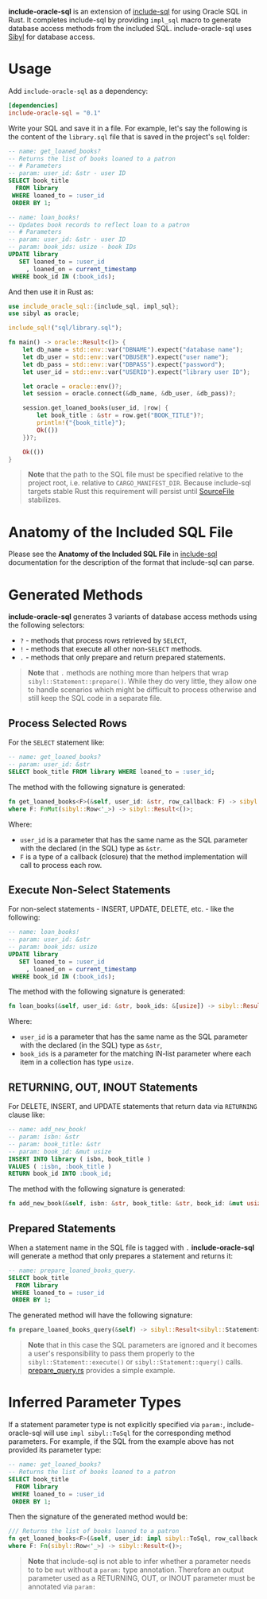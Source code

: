**include-oracle-sql** is an extension of [include-sql][1] for using Oracle SQL in Rust. It completes include-sql by providing `impl_sql` macro to generate database access methods from the included SQL. include-oracle-sql uses [Sibyl][2] for database access.

# Usage

Add `include-oracle-sql` as a dependency:

```toml
[dependencies]
include-oracle-sql = "0.1"
```

Write your SQL and save it in a file. For example, let's say the following is the content of the `library.sql` file that is saved in the project's `sql` folder:

```sql
-- name: get_loaned_books?
-- Returns the list of books loaned to a patron
-- # Parameters
-- param: user_id: &str - user ID
SELECT book_title
  FROM library
 WHERE loaned_to = :user_id
 ORDER BY 1;

-- name: loan_books!
-- Updates book records to reflect loan to a patron
-- # Parameters
-- param: user_id: &str - user ID
-- param: book_ids: usize - book IDs
UPDATE library
   SET loaned_to = :user_id
     , loaned_on = current_timestamp
 WHERE book_id IN (:book_ids);
```

And then use it in Rust as:

```rust
use include_oracle_sql::{include_sql, impl_sql};
use sibyl as oracle;

include_sql!("sql/library.sql");

fn main() -> oracle::Result<()> {
    let db_name = std::env::var("DBNAME").expect("database name");
    let db_user = std::env::var("DBUSER").expect("user name");
    let db_pass = std::env::var("DBPASS").expect("password");
    let user_id = std::env::var("USERID").expect("library user ID");

    let oracle = oracle::env()?;
    let session = oracle.connect(&db_name, &db_user, &db_pass)?;

    session.get_loaned_books(user_id, |row| {
        let book_title : &str = row.get("BOOK_TITLE")?;
        println!("{book_title}");
        Ok(())
    })?;

    Ok(())
}
```

> **Note** that the path to the SQL file must be specified relative to the project root, i.e. relative to `CARGO_MANIFEST_DIR`. Because include-sql targets stable Rust this requirement will persist until [SourceFile][3] stabilizes.

# Anatomy of the Included SQL File

Please see the **Anatomy of the Included SQL File** in [include-sql][4] documentation for the description of the format that include-sql can parse.

# Generated Methods

**include-oracle-sql** generates 3 variants of database access methods using the following selectors:
* `?` - methods that process rows retrieved by `SELECT`,
* `!` - methods that execute all other non-`SELECT` methods.
* `.` - methods that only prepare and return prepared statements.

> **Note** that `.` methods are nothing more than helpers that wrap `sibyl::Statement::prepare()`. While they do very little, they allow one to handle scenarios which might be difficult to process otherwise and still keep the SQL code in a separate file.

## Process Selected Rows

For the `SELECT` statement like:

```sql
-- name: get_loaned_books?
-- param: user_id: &str
SELECT book_title FROM library WHERE loaned_to = :user_id;
```

The method with the following signature is generated:

```rust
fn get_loaned_books<F>(&self, user_id: &str, row_callback: F) -> sibyl::Result<()>
where F: FnMut(sibyl::Row<'_>) -> sibyl::Result<()>;
```

Where:
- `user_id` is a parameter that has the same name as the SQL parameter with the declared (in the SQL) type as `&str`.
- `F` is a type of a callback (closure) that the method implementation will call to process each row.

## Execute Non-Select Statements

For non-select statements - INSERT, UPDATE, DELETE, etc. - like the following:

```sql
-- name: loan_books!
-- param: user_id: &str
-- param: book_ids: usize
UPDATE library
   SET loaned_to = :user_id
     , loaned_on = current_timestamp
 WHERE book_id IN (:book_ids);
```

The method with the following signature is generated:

```rust
fn loan_books(&self, user_id: &str, book_ids: &[usize]) -> sibyl::Result<usize>;
```

Where:
- `user_id` is a parameter that has the same name as the SQL parameter with the declared (in the SQL) type as `&str`,
- `book_ids` is a parameter for the matching IN-list parameter where each item in a collection has type `usize`.

## RETURNING, OUT, INOUT Statements

For DELETE, INSERT, and UPDATE statements that return data via `RETURNING` clause like:

```sql
-- name: add_new_book!
-- param: isbn: &str
-- param: book_title: &str
-- param: book_id: &mut usize
INSERT INTO library ( isbn, book_title )
VALUES ( :isbn, :book_title )
RETURN book_id INTO :book_id;
```

The method with the following signature is generated:

```rust
fn add_new_book(&self, isbn: &str, book_title: &str, book_id: &mut usize) -> sibyl::Result<usize>;
```

## Prepared Statements

When a statement name in the SQL file is tagged with `.` **include-oracle-sql** will generate a method that only prepares a statement and returns it:

```sql
-- name: prepare_loaned_books_query.
SELECT book_title
  FROM library
 WHERE loaned_to = :user_id
 ORDER BY 1;
```

The generated method will have the following signature:

```rust
fn prepare_loaned_books_query(&self) -> sibyl::Result<sibyl::Statement>;
```

> **Note** that in this case the SQL parameters are ignored and it becomes a user's responsibility to pass them properly to the `sibyl::Statement::execute()` or `sibyl::Statement::query()` calls. [prepare_query.rs][5] provides a simple example.

# Inferred Parameter Types

If a statement parameter type is not explicitly specified via `param:`, include-oracle-sql will use `impl sibyl::ToSql` for the corresponding method parameters. For example, if the SQL from the example above has not provided its parameter type:

```sql
-- name: get_loaned_books?
-- Returns the list of books loaned to a patron
SELECT book_title
  FROM library
 WHERE loaned_to = :user_id
 ORDER BY 1;
```

Then the signature of the generated method would be:

```rust
/// Returns the list of books loaned to a patron
fn get_loaned_books<F>(&self, user_id: impl sibyl::ToSql, row_callback: F) -> sibyl::Result<()>
where F: Fn(sibyl::Row<'_>) -> sibyl::Result<()>;
```

> **Note** that include-sql is not able to infer whether a parameter needs to to be `mut` without a `param:` type annotation. Therefore an output parameter used as a RETURNING, OUT, or INOUT parameter must be annotated via `param:`

[1]: https://crates.io/crates/include-sql
[2]: https://crates.io/crates/sibyl
[3]: https://doc.rust-lang.org/proc_macro/struct.SourceFile.html
[4]: https://quietboil.github.io/include-sql
[5]: /examples/prepare_query.rs